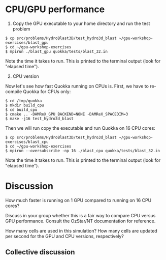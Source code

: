 # CPU/GPU performance

1. Copy the GPU executable to your home directory and run the test problem
```
$ cp src/problems/HydroBlast3D/test_hydro3d_blast ~/gpu-workshop-exercises/blast_gpu
$ cd ~/gpu-workshop-exercises
$ mpirun ./blast_gpu quokka/tests/blast_32.in
```
Note the time it takes to run. This is printed to the terminal output (look for "elapsed time").

2. CPU version

Now let's see how fast Quokka running on CPUs is. First, we have to re-compile Quokka for CPUs only:

```
$ cd /tmp/quokka
$ mkdir build_cpu
$ cd build_cpu
$ cmake .. -DAMReX_GPU_BACKEND=NONE -DAMReX_SPACEDIM=3
$ make -j16 test_hydro3d_blast
```

Then we will run copy the executable and run Quokka on 16 CPU cores:
```
$ cp src/problems/HydroBlast3D/test_hydro3d_blast ~/gpu-workshop-exercises/blast_cpu
$ cd ~/gpu-workshop-exercises
$ mpirun --oversubscribe -np 16 ./blast_cpu quokka/tests/blast_32.in
```

Note the time it takes to run. This is printed to the terminal output (look for "elapsed time").

# Discussion
How much faster is running on 1 GPU compared to running on 16 CPU cores?

Discuss in your group whether this is a fair way to compare CPU versus GPU performance. Consult the OzStar/NT documentation for reference.

How many cells are used in this simulation? How many cells are updated per second for the GPU and CPU versions, respectively?

## Collective discussion
